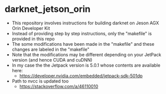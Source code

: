 # darknet_jetson_orin
- This repository involves instructions for building darknet on Jeson AGX Orin Developer Kit
- Instead of providing step by step instructions, only the "makefile" is provided in this repo
- The some modifications have been made in the "makefile" and these changes are labeled in the "makefile"
- Note that the modifications may be different depending on your JetPack version (and hence CUDA and cuDNN) 
- In my case the the Jetpack version is 5.0.1 whose contents are available here:
  - https://developer.nvidia.com/embedded/jetpack-sdk-501dp
- Path to nvcc is updated too
  - https://stackoverflow.com/a/46110010
